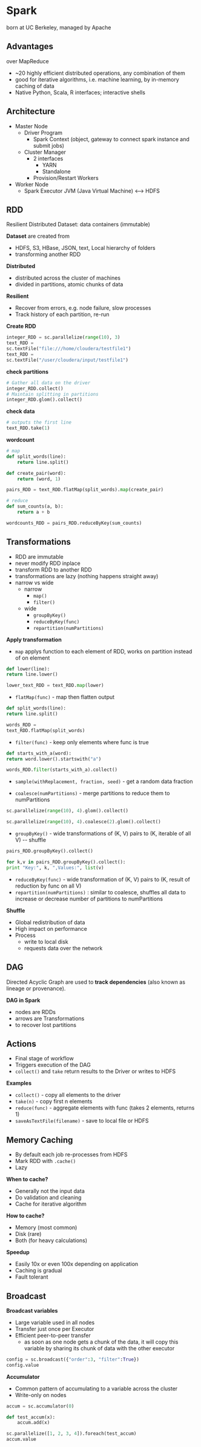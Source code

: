 # Spark

born at UC Berkeley, managed by Apache

## Advantages
over MapReduce

- ~20 highly efficient distributed operations, any combination of them
- good for iterative algorithms, i.e. machine learning, by in-memory caching of data
- Native Python, Scala, R interfaces; interactive shells

## Architecture

- Master Node
  - Driver Program
    - Spark Context (object, gateway to connect spark instance and submit jobs)
  - Cluster Manager
    - 2 interfaces
      - YARN
      - Standalone
    - Provision/Restart Workers
- Worker Node
  - Spark Executor JVM (Java Virtual Machine) <--> HDFS

## RDD

Resilient Distributed Dataset: data containers (immutable)

**Dataset** are created from

- HDFS, S3, HBase, JSON, text, Local hierarchy of folders
- transforming another RDD

**Distributed**

- distributed across the cluster of machines
- divided in partitions, atomic chunks of data

**Resilient**

- Recover from errors, e.g. node failure, slow processes
- Track history of each partition, re-run

**Create RDD**

```python
integer_RDD = sc.parallelize(range(10), 3)
text_RDD =
sc.textFile("file:///home/cloudera/testfile1")
text_RDD =
sc.textFile("/user/cloudera/input/testfile1")
```

**check partitions**

```python
# Gather all data on the driver
integer_RDD.collect()
# Maintain splitting in partitions
integer_RDD.glom().collect()
```

**check data**

```python
# outputs the first line
text_RDD.take(1)
```

**wordcount**

```python
# map
def split_words(line):
	return line.split()

def create_pair(word):
	return (word, 1)

pairs_RDD = text_RDD.flatMap(split_words).map(create_pair)

# reduce
def sum_counts(a, b):
	return a + b

wordcounts_RDD = pairs_RDD.reduceByKey(sum_counts)
```

## Transformations

- RDD are immutable
- never modify RDD inplace
- transform RDD to another RDD
- transformations are lazy (nothing happens straight away)
- narrow vs wide
  - narrow
    - `map()`
    - `filter()`
  - wide
    - `groupByKey()`
    - `reduceByKey(func)`
    - `repartition(numPartitions) `

**Apply transformation**

- `map` applys function to each element of RDD, works on partition instead of on element

```python
def lower(line):
return line.lower()

lower_text_RDD = text_RDD.map(lower)
```

- `flatMap(func)` - map then flatten output

```python
def split_words(line):
return line.split()

words_RDD =
text_RDD.flatMap(split_words)
```

- `filter(func)` - keep only elements where func is true

```python
def starts_with_a(word):
return word.lower().startswith("a")

words_RDD.filter(starts_with_a).collect()
```

- `sample(withReplacement, fraction, seed)` - get a random data fraction

- `coalesce(numPartitions)` - merge partitions to reduce them to numPartitions

```python
sc.parallelize(range(10), 4).glom().collect()

sc.parallelize(range(10), 4).coalesce(2).glom().collect()
```

- `groupByKey()` - wide transformations of (K, V) pairs to (K, iterable of all V) -- shuffle

```python
pairs_RDD.groupByKey().collect()

for k,v in pairs_RDD.groupByKey().collect():
print "Key:", k, ",Values:", list(v)
```
  
- `reduceByKey(func)` - wide transformation of  (K, V) pairs to (K, result of reduction by func on all V)
- `repartition(numPartitions)` : similar to coalesce, shuffles all data to increase or decrease number of partitions to numPartitions

**Shuffle**

- Global redistribution of data
- High impact on performance
- Process
  - write to local disk
  - requests data over the network

## DAG

Directed Acyclic Graph are used to **track dependencies** (also known as lineage or provenance).

**DAG in Spark**

- nodes are RDDs
- arrows are Transformations
- to recover lost partitions

## Actions

- Final stage of workflow
- Triggers execution of the DAG
- `collect()` and `take` return results to the Driver or writes to HDFS

**Examples**

- `collect()` - copy all elements to the driver
- `take(n)` - copy first n elements
- `reduce(func)` - aggregate elements with func (takes 2 elements, returns 1) 
- `saveAsTextFile(filename)` - save to local file or HDFS

## Memory Caching

- By default each job re-processes from HDFS
- Mark RDD with `.cache()`
- Lazy

**When to cache?**

- Generally not the input data
- Do validation and cleaning
- Cache for iterative algorithm

**How to cache?**

- Memory (most common)
- Disk (rare)
- Both (for heavy calculations)

**Speedup**

- Easily 10x or even 100x depending on application
- Caching is gradual
- Fault tolerant

## Broadcast

**Broadcast variables**

- Large variable used in all nodes
- Transfer just once per Executor
- Efficient peer-to-peer transfer
  - as soon as one node gets a chunk of the data, it will copy this variable by sharing its chunk of data with the other executor

```python
config = sc.broadcast({"order":3, "filter":True})
config.value
```

**Accumulator**

- Common pattern of accumulating to a variable across the cluster
- Write-only on nodes

```python
accum = sc.accumulator(0)

def test_accum(x):
	accum.add(x)

sc.parallelize([1, 2, 3, 4]).foreach(test_accum)
accum.value
```

